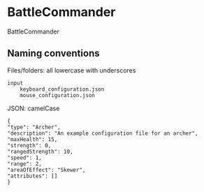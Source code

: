 # BattleCommander
BattleCommander

## Naming conventions
Files/folders: all lowercase with underscores

    input
        keyboard_configuration.json
        mouse_configuration.json

JSON: camelCase

    {
    "type": "Archer",
    "description": "An example configuration file for an archer",
    "maxHealth": 15,
    "strength": 0,
    "rangedStrength": 10,
    "speed": 1,
    "range": 2,
    "areaOfEffect": "Skewer",
    "attributes": []
    }
